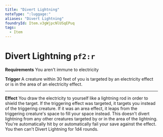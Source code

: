 ```yaml
---
title: "Divert Lightning"
noteType: ":luggage:"
aliases: "Divert Lightning"
foundryId: Item.v3gWjpcNlUSqEPuq
tags:
  - Item
---
```


# Divert Lightning `pf2:r`

**Requirements** You aren't immune to electricity

**Trigger** A creature within 30 feet of you is targeted by an electricity effect or is in the area of an electricity effect.

* * *

**Effect** You draw the electricity to yourself like a lightning rod in order to shield the target. If the triggering effect was targeted, it targets you instead of the triggering creature. If it was an area effect, it leaps from the triggering creature's space to fill your space instead. This doesn't divert lightning from any other creatures targeted by or in the area of the lightning. You're automatically hit by or automatically fail your save against the effect. You then can't Divert Lightning for 1d4 rounds.
